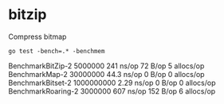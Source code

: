 # bitzip
Compress bitmap

`go test -bench=.* -benchmem`

BenchmarkBitZip-2        5000000               241 ns/op              72 B/op          5 allocs/op
BenchmarkMap-2          30000000                44.3 ns/op             0 B/op          0 allocs/op
BenchmarkBitset-2       1000000000               2.29 ns/op            0 B/op          0 allocs/op
BenchmarkRoaring-2       3000000               607 ns/op             152 B/op          6 allocs/op